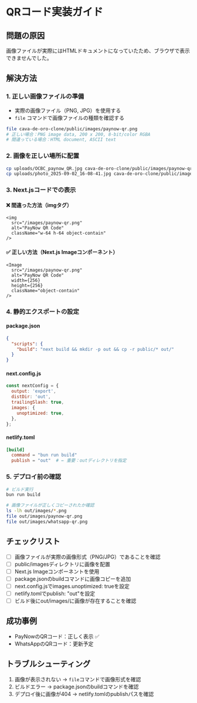 # QRコード実装ガイド

## 問題の原因
画像ファイルが実際にはHTMLドキュメントになっていたため、ブラウザで表示できませんでした。

## 解決方法

### 1. 正しい画像ファイルの準備
- 実際の画像ファイル（PNG, JPG）を使用する
- `file` コマンドで画像ファイルの種類を確認する
```bash
file cava-de-oro-clone/public/images/paynow-qr.png
# 正しい場合：PNG image data, 200 x 200, 8-bit/color RGBA
# 間違っている場合：HTML document, ASCII text
```

### 2. 画像を正しい場所に配置
```bash
cp uploads/OCBC_paynow_QR.jpg cava-de-oro-clone/public/images/paynow-qr.png
cp uploads/photo_2025-09-02_16-08-41.jpg cava-de-oro-clone/public/images/whatsapp-qr.png
```

### 3. Next.jsコードでの表示

#### ❌ 間違った方法（imgタグ）
```tsx
<img
  src="/images/paynow-qr.png"
  alt="PayNow QR Code"
  className="w-64 h-64 object-contain"
/>
```

#### ✅ 正しい方法（Next.js Imageコンポーネント）
```tsx
<Image
  src="/images/paynow-qr.png"
  alt="PayNow QR Code"
  width={256}
  height={256}
  className="object-contain"
/>
```

### 4. 静的エクスポートの設定

#### package.json
```json
{
  "scripts": {
    "build": "next build && mkdir -p out && cp -r public/* out/"
  }
}
```

#### next.config.js
```javascript
const nextConfig = {
  output: 'export',
  distDir: 'out',
  trailingSlash: true,
  images: {
    unoptimized: true,
  },
};
```

#### netlify.toml
```toml
[build]
  command = "bun run build"
  publish = "out"  # ← 重要：outディレクトリを指定
```

### 5. デプロイ前の確認
```bash
# ビルド実行
bun run build

# 画像ファイルが正しくコピーされたか確認
ls -lh out/images/*.png
file out/images/paynow-qr.png
file out/images/whatsapp-qr.png
```

## チェックリスト
- [ ] 画像ファイルが実際の画像形式（PNG/JPG）であることを確認
- [ ] public/imagesディレクトリに画像を配置
- [ ] Next.js Imageコンポーネントを使用
- [ ] package.jsonのbuildコマンドに画像コピーを追加
- [ ] next.config.jsでimages.unoptimized: trueを設定
- [ ] netlify.tomlでpublish: "out"を設定
- [ ] ビルド後にout/images/に画像が存在することを確認

## 成功事例
- PayNowのQRコード：正しく表示 ✅
- WhatsAppのQRコード：更新予定

## トラブルシューティング
1. 画像が表示されない → `file`コマンドで画像形式を確認
2. ビルドエラー → package.jsonのbuildコマンドを確認
3. デプロイ後に画像が404 → netlify.tomlのpublishパスを確認

